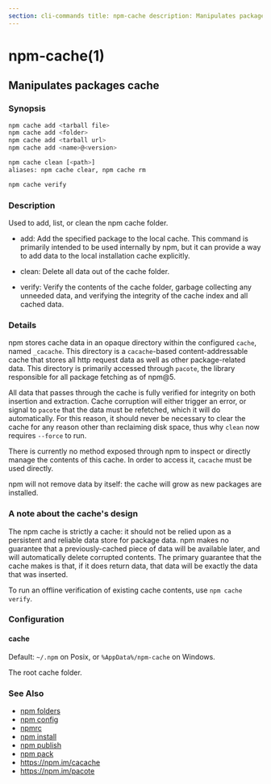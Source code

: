 ```yaml
---
section: cli-commands title: npm-cache description: Manipulates packages cache
---
```


# npm-cache(1)

## Manipulates packages cache

### Synopsis

```bash
npm cache add <tarball file>
npm cache add <folder>
npm cache add <tarball url>
npm cache add <name>@<version>

npm cache clean [<path>]
aliases: npm cache clear, npm cache rm

npm cache verify
```

### Description

Used to add, list, or clean the npm cache folder.

* add:
  Add the specified package to the local cache. This command is primarily intended to be used internally by npm, but it
  can provide a way to add data to the local installation cache explicitly.

* clean:
  Delete all data out of the cache folder.

* verify:
  Verify the contents of the cache folder, garbage collecting any unneeded data, and verifying the integrity of the
  cache index and all cached data.

### Details

npm stores cache data in an opaque directory within the configured `cache`, named `_cacache`. This directory is
a `cacache`-based content-addressable cache that stores all http request data as well as other package-related data.
This directory is primarily accessed through `pacote`, the library responsible for all package fetching as of npm@5.

All data that passes through the cache is fully verified for integrity on both insertion and extraction. Cache
corruption will either trigger an error, or signal to `pacote` that the data must be refetched, which it will do
automatically. For this reason, it should never be necessary to clear the cache for any reason other than reclaiming
disk space, thus why `clean` now requires
`--force` to run.

There is currently no method exposed through npm to inspect or directly manage the contents of this cache. In order to
access it, `cacache` must be used directly.

npm will not remove data by itself: the cache will grow as new packages are installed.

### A note about the cache's design

The npm cache is strictly a cache: it should not be relied upon as a persistent and reliable data store for package
data. npm makes no guarantee that a previously-cached piece of data will be available later, and will automatically
delete corrupted contents. The primary guarantee that the cache makes is that, if it does return data, that data will be
exactly the data that was inserted.

To run an offline verification of existing cache contents, use `npm cache verify`.

### Configuration

#### cache

Default: `~/.npm` on Posix, or `%AppData%/npm-cache` on Windows.

The root cache folder.

### See Also

* [npm folders](/configuring-npm/folders)
* [npm config](/cli-commands/npm-config)
* [npmrc](/configuring-npm/npmrc)
* [npm install](/cli-commands/npm-install)
* [npm publish](/cli-commands/npm-publish)
* [npm pack](/cli-commands/npm-pack)
* https://npm.im/cacache
* https://npm.im/pacote
